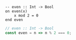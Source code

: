 ```applescript
-- even :: Int -> Boolon even(x)	x mod 2 = 0end even
```

```js
// even :: Int -> Bool
const even = n => n % 2 === 0;
```
